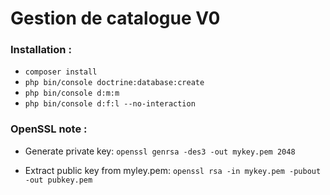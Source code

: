 # Gestion de catalogue V0

### Installation :

- `composer install`
- `php bin/console doctrine:database:create`
- `php bin/console d:m:m`
- `php bin/console d:f:l --no-interaction`

### OpenSSL note :

- Generate private key: 
`openssl genrsa -des3 -out mykey.pem 2048`

- Extract public key from myley.pem:
`openssl rsa -in mykey.pem -pubout -out pubkey.pem`